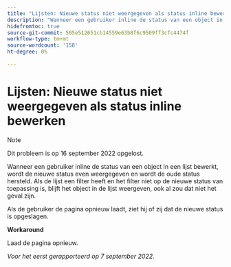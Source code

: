 ```yaml
---
title: "Lijsten: Nieuwe status niet weergegeven als status inline bewerken"
description: "Wanneer een gebruiker inline de status van een object in een lijst bewerkt, wordt de nieuwe status even weergegeven en wordt de oude status hersteld. Als de lijst een filter heeft en het filter niet op de nieuwe status van toepassing is, blijft het object in de lijst weergeven, ook al zou dat niet het geval zijn. "
hidefromtoc: true
source-git-commit: 505e512651cb14559e63b8f6c9509ff3cfc4474f
workflow-type: tm+mt
source-wordcount: '158'
ht-degree: 0%

---
```



# Lijsten: Nieuwe status niet weergegeven als status inline bewerken

>[!NOTE]
>
>Dit probleem is op 16 september 2022 opgelost.

Wanneer een gebruiker inline de status van een object in een lijst bewerkt, wordt de nieuwe status even weergegeven en wordt de oude status hersteld. Als de lijst een filter heeft en het filter niet op de nieuwe status van toepassing is, blijft het object in de lijst weergeven, ook al zou dat niet het geval zijn.

Als de gebruiker de pagina opnieuw laadt, ziet hij of zij dat de nieuwe status is opgeslagen.

**Workaround**

Laad de pagina opnieuw.

_Voor het eerst gerapporteerd op 7 september 2022._

